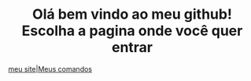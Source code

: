 <h1 style="text-align: center;">Olá bem vindo ao meu github! Escolha a pagina onde você quer entrar</h1>
<a href="https://mine-atualizado-2090.soufofinho.repl.co">meu site</a>|<a href="https://mine-atualizado-2090.soufofinho.repl.co/comandos">Meus comandos
